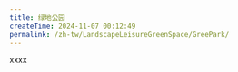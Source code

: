 ```yaml
---
title: 绿地公园
createTime: 2024-11-07 00:12:49
permalink: /zh-tw/LandscapeLeisureGreenSpace/GreePark/
---
```


xxxx